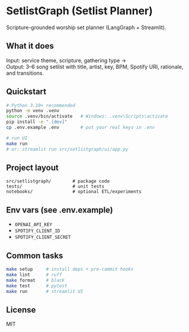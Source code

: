 # SetlistGraph (Setlist Planner)

Scripture-grounded worship set planner (LangGraph + Streamlit).

## What it does
Input: service theme, scripture, gathering type →  
Output: 3–6 song setlist with title, artist, key, BPM, Spotify URI, rationale, and transitions.

## Quickstart
```bash
# Python 3.10+ recommended
python -m venv .venv
source .venv/bin/activate   # Windows: .venv\Scripts\activate
pip install -e ".[dev]"
cp .env.example .env        # put your real keys in .env

# run UI
make run
# or: streamlit run src/setlistgraph/ui/app.py
```

## Project layout
```
src/setlistgraph/        # package code
tests/                   # unit tests
notebooks/               # optional ETL/experiments
```

## Env vars (see .env.example)
- `OPENAI_API_KEY`
- `SPOTIFY_CLIENT_ID`
- `SPOTIFY_CLIENT_SECRET`

## Common tasks
```bash
make setup     # install deps + pre-commit hooks
make lint      # ruff
make format    # black
make test      # pytest
make run       # streamlit UI
```

## License
MIT
